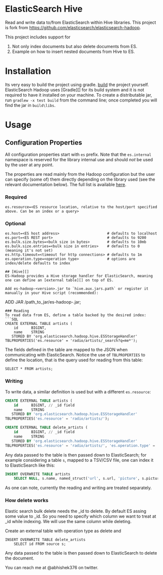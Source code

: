 # ElasticSearch Hive
Read and write data to/from ElasticSearch within Hive libraries. This project is fork from https://github.com/elasticsearch/elasticsearch-hadoop. 

This project includes support for

1) Not only index documents but also delete documents from ES.
2) Example on how to insert nested documents from Hive to ES.

# Installation
Its very easy to build the project using gradle. [build](#building-the-source) the project yourself. 
ElasticSearch Hadoop uses [Gradle][] for its build system and it is not required to have it installed on your machine.
To create a distributable jar, run `gradlew -x test build` from the command line; once completed you will find the jar in `build\libs`.

# Usage

## Configuration Properties

All configuration properties start with `es` prefix. Note that the `es.internal` namespace is reserved for the library internal use and should _not_ be used by the user at any point.

The properties are read mainly from the Hadoop configuration but the user can specify (some of) them directly depending on the library used (see the relevant documentation below). The full list is available [here](http://github.com/elasticsearch/elasticsearch-hadoop/tree/master/src/main/java/org/elasticsearch/hadoop/cfg/ConfigurationOptions.java).

### Required
```
es.resource=<ES resource location, relative to the host/port specified above. Can be an index or a query>
```
### Optional
```
es.host=<ES host address> 				       # defaults to localhost
es.port=<ES REST port>    				       # defaults to 9200
es.bulk.size.bytes=<bulk size in bytes>        # defaults to 10mb
es.bulk.size.entries=<bulk size in entries>    # defaults to 0 (meaning it's not set)
es.http.timeout=<timeout for http connections> # defaults to 1m
es.operation.type=<operation type>             # options are index/delete defaults to index

```
```
## [Hive][]
ES-Hadoop provides a Hive storage handler for ElasticSearch, meaning one can define an [external table][] on top of ES.

Add es-hadoop-<version>.jar to `hive.aux.jars.path` or register it manually in your Hive script (recommended):
```
ADD JAR /path_to_jar/es-hadoop-<version>.jar;
```
### Reading
To read data from ES, define a table backed by the desired index:
```SQL
CREATE EXTERNAL TABLE artists (
    id      BIGINT, 
    name    STRING
   STORED BY 'org.elasticsearch.hadoop.hive.ESStorageHandler'
TBLPROPERTIES('es.resource' = 'radio/artists/_search?q=me*');
```
The fields defined in the table are mapped to the JSON when communicating with ElasticSearch. Notice the use of `TBLPROPERTIES` to define the location, that is the query used for reading from this table:
```
SELECT * FROM artists;
```

### Writing
To write data, a similar definition is used but with a different `es.resource`:
```SQL
CREATE EXTERNAL TABLE artists (
    id      BIGINT, // _id field
    name    STRING
   STORED BY 'org.elasticsearch.hadoop.hive.ESStorageHandler'
TBLPROPERTIES('es.resource' = 'radio/artists/');
```

```SQL FOR DELETE
CREATE EXTERNAL TABLE delete_artists (
    id      BIGINT, // _id field
    name    STRING
   STORED BY 'org.elasticsearch.hadoop.hive.ESStorageHandler'
TBLPROPERTIES('es.resource' = 'radio/artists/', 'es.operation.type' = 'delete');
```

Any data passed to the table is then passed down to ElasticSearch; for example considering a table `s`, mapped to a TSV/CSV file, one can index it to ElasticSearch like this:
```SQL
INSERT OVERWRITE TABLE artists 
    SELECT NULL, s.name, named_struct('url', s.url, 'picture', s.picture) FROM source s;
```

As one can note, currently the reading and writing are treated separately.


### How delete works

Elastic search bulk delete needs the _id to delete. By default ES assing some value to _id. So you need to specify  which column we want to treat at _id while indexing. We will use the same 
column while deleting. 

Create an external table with operation type as delete and

```
INSERT OVERWRITE TABLE delete_artists 
    SELECT id FROM source s;
```

Any data passed to the table is then passed down to ElasticSearch to delete the document.

You can reach me at @abhishek376 on twitter.





